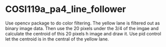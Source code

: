 # COSI119a_pa4_line_follower
Use opencv package to do color filtering. The yellow lane is filtered out as binary image data.
Then use the 20 pixels under the 3/4 of the imgae and calculate the centroid of this 20 pixels h image and draw it.
Use pid control let the centroid is in the central of the yellow lane.
